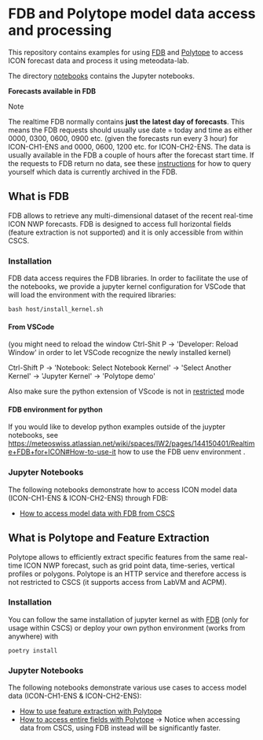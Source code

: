 # FDB and Polytope model data access and processing

This repository contains examples for using [FDB](https://meteoswiss.atlassian.net/wiki/spaces/IW2/pages/144150401/Realtime+FDB+for+ICON) and [Polytope](https://meteoswiss.atlassian.net/wiki/spaces/IW2/pages/327780397/Polytope) to access ICON forecast data and process it using meteodata-lab.

The directory [notebooks](notebooks) contains the Jupyter notebooks.

**Forecasts available in FDB**

> [!NOTE]
> The realtime FDB normally contains **just the latest day of forecasts**. This means the FDB requests should usually use date = today and time as either 0000, 0300, 0600, 0900 etc. (given the forecasts run every 3 hour) for ICON-CH1-ENS and 0000, 0600, 1200 etc. for ICON-CH2-ENS. The data is usually available in the FDB a couple of hours after the forecast start time. If the requests to FDB return no data, see these [instructions](https://meteoswiss.atlassian.net/wiki/spaces/IW2/pages/144150401/Realtime+FDB+ICON-CH1#Query-available-data-on-Balfrin) for how to query yourself which data is currently archived in the FDB.

## What is FDB

FDB allows to retrieve any multi-dimensional dataset of the recent real-time ICON NWP forecasts. 
FDB is designed to access full horizontal fields (feature extraction is not supported) and it is only accessible from within CSCS.

### Installation
FDB data access requires the FDB libraries. In order to facilitate the use of the notebooks, we provide a jupyter kernel configuration for VSCode that will load the environment with the required libraries:

```
bash host/install_kernel.sh
```

#### From VSCode
(you might need to reload the window Ctrl-Shit P -> 'Developer: Reload Window' in order to let VSCode recognize the newly installed kernel)

Ctrl-Shift P -> 'Notebook: Select Notebook Kernel' -> 'Select Another Kernel' -> 'Jupyter Kernel' -> 'Polytope demo'

Also make sure the python extension of VScode is not in [restricted](https://stackoverflow.com/questions/64723778/visual-studio-code-using-the-microsoft-python-extension-cannot-execute-code) mode

#### FDB environment for python
If you would like to develop python examples outside of the juypter notebooks, see https://meteoswiss.atlassian.net/wiki/spaces/IW2/pages/144150401/Realtime+FDB+for+ICON#How-to-use-it how to use the FDB uenv environment .

### Jupyter Notebooks

The following notebooks demonstrate how to access ICON model data (ICON-CH1-ENS & ICON-CH2-ENS) through FDB: 
* [How to access model data with FDB from CSCS](https://github.com/MeteoSwiss/nwp-fdb-polytope-demo/blob/main/notebooks/FDB/data_retrieve_from_FDB.ipynb)

## What is Polytope and Feature Extraction

Polytope allows to efficiently extract specific features from the same real-time ICON NWP forecast, such as grid point data, time-series, vertical profiles or polygons. 
Polytope is an HTTP service and therefore access is not restricted to CSCS (it supports access from LabVM and ACPM).

### Installation
You can follow the same installation of jupyter kernel as with [FDB](#Installation) (only for usage within CSCS)
or
deploy your own python environment (works from anywhere) with
```
poetry install
```

### Jupyter Notebooks

The following notebooks demonstrate various use cases to access model data (ICON-CH1-ENS & ICON-CH2-ENS): 
* [How to use feature extraction with Polytope](https://github.com/MeteoSwiss/nwp-fdb-polytope-demo/blob/main/notebooks/polytope_feature_extraction_icon.ipynb)
* [How to access entire fields with Polytope](https://github.com/MeteoSwiss/nwp-fdb-polytope-demo/blob/main/notebooks/polytope_retrieve_full_icon_field.ipynb) -> Notice when accessing data from CSCS, using FDB instead will be significantly faster.

